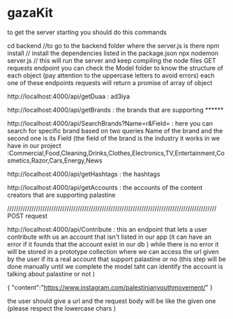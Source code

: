 # gazaKit
to get the server starting you should do this commands 

cd backend //to go to the backend folder where the server.js is there
npm install // install the dependencies listed in the package.json
npx nodemon server.js // this will run the server and keep compiling the node files 
GET requests endpoint 
you can check the Model folder to know the structure of each object (pay attention to the uppercase letters to avoid errors)
each one of these endpoints requests will return a promise of array of object 


http://localhost:4000/api/getDuaa : ad3iya

http://localhost:4000/api/getBrands : the brands that are supporting ******

http://localhost:4000/api/SearchBrands?Name=r&Field=  : here you can search for specific brand based on two queries Name of the brand and the second one is its Field (the field of the brand is the industry it works in we have in our project :Commercial,Food,Cleaning,Drinks,Clothes,Electronics,TV,Entertainment,Cosmetics,Razor,Cars,Energy,News 

http://localhost:4000/api/getHashtags : the hashtags


http://localhost:4000/api/getAccounts : the accounts of the content creators that are supporting palastine


///////////////////////////////////////////////////////////////////////////////////////////////
POST request

http://localhost:4000/api/Contribute : this an endpoint that lets a user contribute with us an account that isn't listed in our app (it can have an error if it founds that the account exist in our db ) while there is no error it will be stored in a prototype collection where we can access the url given by the user if its a real account that support palastine or no (this step will be done manually until we complete the model taht can identify the account is talking about palastine or not ) 

{
    "content":"https://www.instagram.com/palestinianyouthmovement/"
}

the user should give a url and the request body will be like the given one (please respect the lowercase chars )
